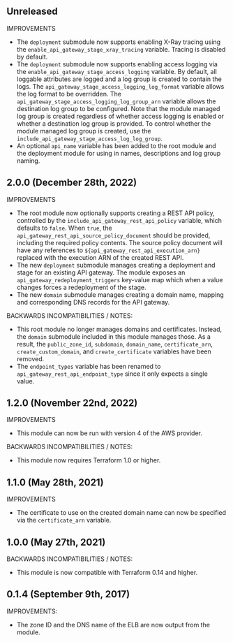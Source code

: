 ## Unreleased

IMPROVEMENTS

* The `deployment` submodule now supports enabling X-Ray tracing using the
  `enable_api_gateway_stage_xray_tracing` variable. Tracing is disabled by 
  default.
* The `deployment` submodule now supports enabling access logging via the
  `enable_api_gateway_stage_access_logging` variable. By default, all loggable
  attributes are logged and a log group is created to contain the logs. The
  `api_gateway_stage_access_logging_log_format` variable allows the log format
  to be overridden. The `api_gateway_stage_access_logging_log_group_arn`
  variable allows the destination log group to be configured. Note that the
  module managed log group is created regardless of whether access logging is
  enabled or whether a destination log group is provided. To control whether
  the module managed log group is created, use the 
  `include_api_gateway_stage_access_log_log_group`.
* An optional `api_name` variable has been added to the root module and the
  deployment module for using in names, descriptions and log group naming.

## 2.0.0 (December 28th, 2022)

IMPROVEMENTS

* The root module now optionally supports creating a REST API policy, controlled
  by the `include_api_gateway_rest_api_policy` variable, which defaults to
  `false`. When `true`, the `api_gateway_rest_api_source_policy_document` should
  be provided, including the required policy contents. The source policy
  document will have any references to `${api_gateway_rest_api_execution_arn}`
  replaced with the execution ARN of the created REST API.
* The new `deployment` submodule manages creating a deployment and stage for an
  existing API gateway. The module exposes an
  `api_gateway_redeployment_triggers` key-value map which when a value changes
  forces a redeployment of the stage.
* The new `domain` submodule manages creating a domain name, mapping and
  corresponding DNS records for the API gateway.

BACKWARDS INCOMPATIBILITIES / NOTES:

* This root module no longer manages domains and certificates. Instead, the
  `domain` submodule included in this module manages those. As a result,
  the `public_zone_id`, `subdomain`, `domain_name`, `certificate_arn`, 
  `create_custom_domain`, and `create_certificate` variables have been 
  removed.
* The `endpoint_types` variable has been renamed to
  `api_gateway_rest_api_endpoint_type` since it only expects a single value.

## 1.2.0 (November 22nd, 2022)

IMPROVEMENTS

* This module can now be run with version 4 of the AWS provider.

BACKWARDS INCOMPATIBILITIES / NOTES:

* This module now requires Terraform 1.0 or higher.


## 1.1.0 (May 28th, 2021)

IMPROVEMENTS

* The certificate to use on the created domain name can now be specified via the
  `certificate_arn` variable.

## 1.0.0 (May 27th, 2021)

BACKWARDS INCOMPATIBILITIES / NOTES:

* This module is now compatible with Terraform 0.14 and higher.

## 0.1.4 (September 9th, 2017) 

IMPROVEMENTS:

* The zone ID and the DNS name of the ELB are now output from the module.   